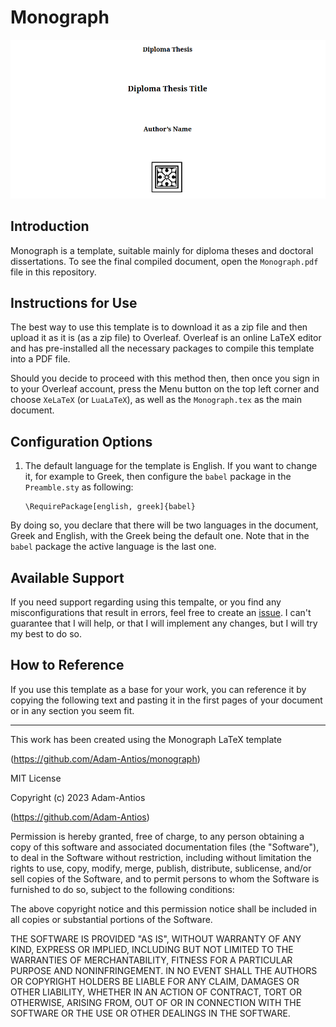 # Monograph

![](./monograph/Resources/front_page_en.png)

## Introduction

Monograph is a template, suitable mainly for diploma theses and doctoral dissertations.
To see the final compiled document, open the `Monograph.pdf` file in this repository.

## Instructions for Use

The best way to use this template is to download it as a zip file and then upload it as it is (as a zip file) to Overleaf.
Overleaf is an online LaTeX editor and has pre-installed all the necessary packages to compile this template into a PDF file.

Should you decide to proceed with this method then, then once you sign in to your Overleaf account, press the Menu button on the top left corner and choose `XeLaTeX` (or `LuaLaTeX`), as well as the `Monograph.tex` as the main document.

## Configuration Options

1. The default language for the template is English. If you want to change it, for example to Greek, then configure the `babel` package in the `Preamble.sty` as following:

    ```
    \RequirePackage[english, greek]{babel}
    ```

By doing so, you declare that there will be two languages in the document, Greek and English, with the Greek being the default one.
Note that in the `babel` package the active language is the last one.

## Available Support

If you need support regarding using this tempalte, or you find any misconfigurations that result in errors, feel free to create an [issue](https://github.com/Adam-Antios/monograph/issues).
I can't guarantee that I will help, or that I will implement any changes, but I will try my best to do so.

## How to Reference

If you use this template as a base for your work, you can reference it by copying the following text and pasting it in the first pages of your document or in any section you seem fit.

---

This work has been created using the Monograph LaTeX template

(https://github.com/Adam-Antios/monograph)

MIT License

Copyright (c) 2023 Adam-Antios

(https://github.com/Adam-Antios)

Permission is hereby granted, free of charge, to any person obtaining a copy of this software and associated documentation files (the "Software"), to deal in the Software without restriction, including without limitation the rights to use, copy, modify, merge, publish, distribute, sublicense, and/or sell copies of the Software, and to permit persons to whom the Software is furnished to do so, subject to the following conditions:

The above copyright notice and this permission notice shall be included in all copies or substantial portions of the Software.

THE SOFTWARE IS PROVIDED "AS IS", WITHOUT WARRANTY OF ANY KIND, EXPRESS OR IMPLIED, INCLUDING BUT NOT LIMITED TO THE WARRANTIES OF MERCHANTABILITY, FITNESS FOR A PARTICULAR PURPOSE AND NONINFRINGEMENT. IN NO EVENT SHALL THE AUTHORS OR COPYRIGHT HOLDERS BE LIABLE FOR ANY CLAIM, DAMAGES OR OTHER LIABILITY, WHETHER IN AN ACTION OF CONTRACT, TORT OR OTHERWISE, ARISING FROM, OUT OF OR IN CONNECTION WITH THE SOFTWARE OR THE USE OR OTHER DEALINGS IN THE SOFTWARE.
